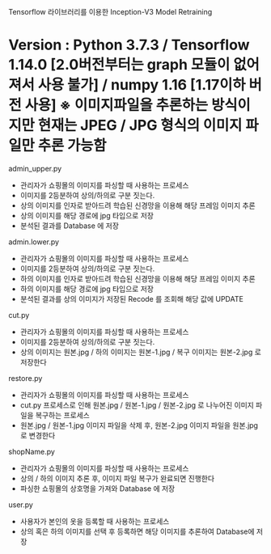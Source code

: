 Tensorflow 라이브러리를 이용한 Inception-V3 Model Retraining

Version : Python 3.7.3 / Tensorflow 1.14.0 [2.0버전부터는 graph 모듈이 없어져서 사용 불가] / numpy 1.16 [1.17이하 버전 사용]
※ 이미지파일을 추론하는 방식이지만 현재는 JPEG / JPG 형식의 이미지 파일만 추론 가능함
==============================================================================================
admin_upper.py
 - 관리자가 쇼핑몰의 이미지를 파싱할 때 사용하는 프로세스
 - 이미지를 2등분하여 상의/하의로 구분 짓는다.
 - 상의 이미지를 인자로 받아드려 학습된 신경망을 이용해 해당 프레임 이미지 추론
 - 상의 이미지를 해당 경로에 jpg 타입으로 저장
 - 분석된 결과를 Database 에 저장

admin.lower.py
 - 관리자가 쇼핑몰의 이미지를 파싱할 때 사용하는 프로세스
 - 이미지를 2등분하여 상의/하의로 구분 짓는다.
 - 하의 이미지를 인자로 받아드려 학습된 신경망을 이용해 해당 프레임 이미지 추론
 - 하의 이미지를 해당 경로에 jpg 타입으로 저장
 - 분석된 결과를 상의 이미지가 저장된 Recode 를 조회해 해당 값에 UPDATE
 
cut.py
 - 관리자가 쇼핑몰의 이미지를 파싱할 때 사용하는 프로세스
 - 이미지를 2등분하여 상의/하의로 구분 짓는다.
 - 상의 이미지는 원본.jpg / 하의 이미지는 원본-1.jpg / 복구 이미지는 원본-2.jpg 로 저장한다
 
restore.py
 - 관리자가 쇼핑몰의 이미지를 파싱할 때 사용하는 프로세스
 - cut.py 프로세스로 인해 원본.jpg / 원본-1.jpg / 원본-2.jpg 로 나누어진 이미지 파일을 복구하는 프로세스
 - 원본.jpg / 원본-1.jpg 이미지 파일을 삭제 후, 원본-2.jpg 이미지 파일을 원본.jpg 로 변경한다
 
 shopName.py
 - 관리자가 쇼핑몰의 이미지를 파싱할 때 사용하는 프로세스
 - 상의 / 하의 이미지 추론 후, 이미지 파일 복구가 완료되면 진행한다
 - 파싱한 쇼핑몰의 상호명을 가져와 Database 에 저장
 
 user.py
  - 사용자가 본인의 옷을 등록할 때 사용하는 프로세스
  - 상의 혹은 하의 이미지를 선택 후 등록하면 해당 이미지를 추론하여 Database에 저장
